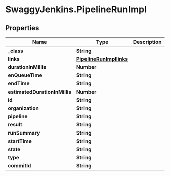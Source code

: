 # SwaggyJenkins.PipelineRunImpl

## Properties

Name | Type | Description | Notes
------------ | ------------- | ------------- | -------------
**_class** | **String** |  | [optional] 
**links** | [**PipelineRunImpllinks**](PipelineRunImpllinks.md) |  | [optional] 
**durationInMillis** | **Number** |  | [optional] 
**enQueueTime** | **String** |  | [optional] 
**endTime** | **String** |  | [optional] 
**estimatedDurationInMillis** | **Number** |  | [optional] 
**id** | **String** |  | [optional] 
**organization** | **String** |  | [optional] 
**pipeline** | **String** |  | [optional] 
**result** | **String** |  | [optional] 
**runSummary** | **String** |  | [optional] 
**startTime** | **String** |  | [optional] 
**state** | **String** |  | [optional] 
**type** | **String** |  | [optional] 
**commitId** | **String** |  | [optional] 


